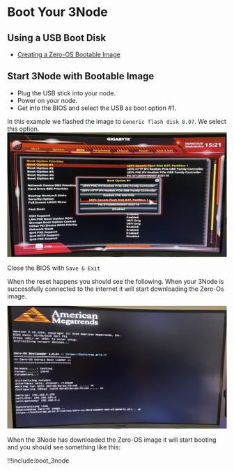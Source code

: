 # Boot Your 3Node

## Using a USB Boot Disk

* [Creating a Zero-OS Bootable Image](boot_image_create)

## Start 3Node with Bootable Image

- Plug the USB stick into your node.
- Power on your node.
- Get into the BIOS and select the USB as boot option #1.

In this example we flashed the image to `Generic flash disk 8.07`. We select this option.
![Zero-OS during boot](./img/bios_setting_zos.jpg)

Close the BIOS with `Save & Exit`

When the reset happens you should see the following. When your 3Node is successfully connected to the internet it will start downloading the Zero-Os image.

![Zero-OS before boot](./img/zos_before_boot.jpg)

When the 3Node has downloaded the Zero-OS image it will start booting and you should see something like this:

!!!include:boot_3node
